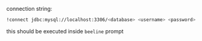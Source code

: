 connection string:

```bash
!connect jdbc:mysql://localhost:3306/<database> <username> <password>
```

this should be executed inside `beeline` prompt
